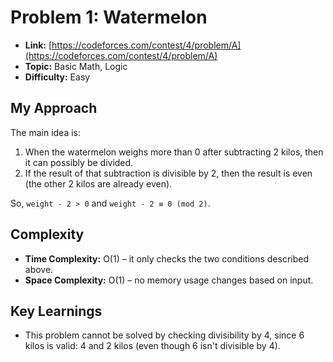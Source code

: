 # Problem 1: Watermelon

* **Link:** [https://codeforces.com/contest/4/problem/A](https://codeforces.com/contest/4/problem/A)
* **Topic:** Basic Math, Logic
* **Difficulty:** Easy

## My Approach

The main idea is:

1. When the watermelon weighs more than 0 after subtracting 2 kilos, then it can possibly be divided.
2. If the result of that subtraction is divisible by 2, then the result is even (the other 2 kilos are already even).

So, `weight - 2 > 0` and `weight - 2 ≡ 0 (mod 2)`.

## Complexity

* **Time Complexity:** O(1) – it only checks the two conditions described above.
* **Space Complexity:** O(1) – no memory usage changes based on input.

## Key Learnings

* This problem cannot be solved by checking divisibility by 4, since 6 kilos is valid: 4 and 2 kilos (even though 6 isn't divisible by 4).
